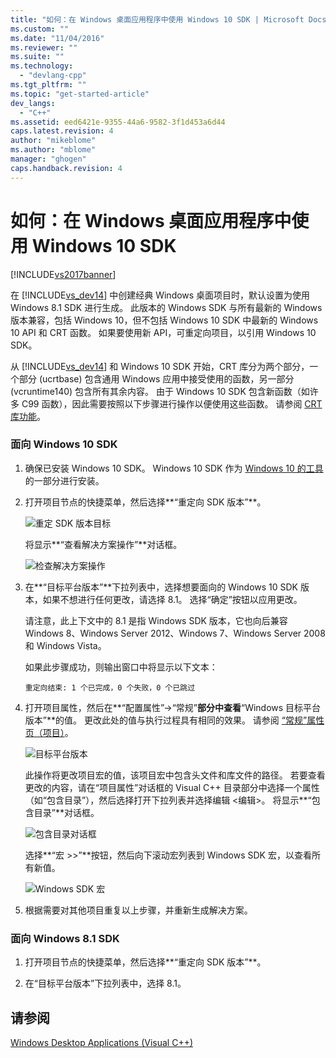 ```yaml
---
title: "如何：在 Windows 桌面应用程序中使用 Windows 10 SDK | Microsoft Docs"
ms.custom: ""
ms.date: "11/04/2016"
ms.reviewer: ""
ms.suite: ""
ms.technology: 
  - "devlang-cpp"
ms.tgt_pltfrm: ""
ms.topic: "get-started-article"
dev_langs: 
  - "C++"
ms.assetid: eed6421e-9355-44a6-9582-3f1d453a6d44
caps.latest.revision: 4
author: "mikeblome"
ms.author: "mblome"
manager: "ghogen"
caps.handback.revision: 4
---
```

# 如何：在 Windows 桌面应用程序中使用 Windows 10 SDK
[!INCLUDE[vs2017banner](../assembler/inline/includes/vs2017banner.md)]

在 [!INCLUDE[vs_dev14](../ide/includes/vs_dev14_md.md)] 中创建经典 Windows 桌面项目时，默认设置为使用 Windows 8.1 SDK 进行生成。 此版本的 Windows SDK 与所有最新的 Windows 版本兼容，包括 Windows 10，但不包括 Windows 10 SDK 中最新的 Windows 10 API 和 CRT 函数。 如果要使用新 API，可重定向项目，以引用 Windows 10 SDK。  
  
 从 [!INCLUDE[vs_dev14](../ide/includes/vs_dev14_md.md)] 和 Windows 10 SDK 开始，CRT 库分为两个部分，一个部分 \(ucrtbase\) 包含通用 Windows 应用中接受使用的函数，另一部分 \(vcruntime140\) 包含所有其余内容。 由于 Windows 10 SDK 包含新函数（如许多 C99 函数），因此需要按照以下步骤进行操作以便使用这些函数。 请参阅 [CRT 库功能](../c-runtime-library/crt-library-features.md)。  
  
### 面向 Windows 10 SDK  
  
1.  确保已安装 Windows 10 SDK。 Windows 10 SDK 作为 [Windows 10 的工具](http://go.microsoft.com/fwlink/?LinkID=617631)的一部分进行安装。  
  
2.  打开项目节点的快捷菜单，然后选择**“重定向 SDK 版本”**。  
  
     ![重定 SDK 版本目标](../windows/media/retargetingwindowssdk1.png "RetargetingWindowsSDK1")  
  
     将显示**“查看解决方案操作”**对话框。  
  
     ![检查解决方案操作](../Image/RetargetingWindowsSDK2.PNG "RetargetingWindowsSDK2")  
  
3.  在**“目标平台版本”**下拉列表中，选择想要面向的 Windows 10 SDK 版本，如果不想进行任何更改，请选择 8.1。 选择“确定”按钮以应用更改。  
  
     请注意，此上下文中的 8.1 是指 Windows SDK 版本，它也向后兼容 Windows 8、Windows Server 2012、Windows 7、Windows Server 2008 和 Windows Vista。  
  
     如果此步骤成功，则输出窗口中将显示以下文本：  
  
     `重定向结束: 1 个已完成，0 个失败，0 个已跳过`  
  
4.  打开项目属性，然后在**“配置属性”\-\>“常规”**部分中查看**“Windows 目标平台版本”**的值。 更改此处的值与执行过程具有相同的效果。 请参阅 [“常规”属性页（项目）](../ide/general-property-page-project.md)。  
  
     ![目标平台版本](../windows/media/retargetingwindowssdk3.png "RetargetingWindowsSDK3")  
  
     此操作将更改项目宏的值，该项目宏中包含头文件和库文件的路径。 若要查看更改的内容，请在“项目属性”对话框的 Visual C\+\+ 目录部分中选择一个属性（如“包含目录”），然后选择打开下拉列表并选择编辑 \<编辑\>。 将显示**“包含目录”**对话框。  
  
     ![包含目录对话框](../windows/media/retargetingwindowssdk4.png "RetargetingWindowsSDK4")  
  
     选择**“宏 \>\>”**按钮，然后向下滚动宏列表到 Windows SDK 宏，以查看所有新值。  
  
     ![Windows SDK 宏](../windows/media/retargetingwindowssdk5.png "RetargetingWindowsSDK5")  
  
5.  根据需要对其他项目重复以上步骤，并重新生成解决方案。  
  
### 面向 Windows 8.1 SDK  
  
1.  打开项目节点的快捷菜单，然后选择**“重定向 SDK 版本”**。  
  
2.  在“目标平台版本”下拉列表中，选择 8.1。  
  
## 请参阅  
 [Windows Desktop Applications \(Visual C\+\+\)](../windows/how-to-use-the-windows-10-sdk-in-a-windows-desktop-application.md)